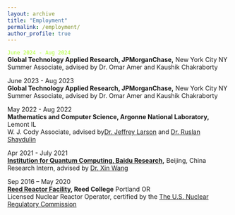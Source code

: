```yaml
---
layout: archive
title: "Employment"
permalink: /employment/
author_profile: true
---
```


<code style="color : Greenyellow">June 2024 - Aug 2024</code>\
**Global Technology Applied Research, JPMorganChase,** New York City NY\
Summer Associate, advised by Dr. Omar Amer and Kaushik Chakraborty

June 2023 - Aug 2023\
**Global Technology Applied Research, JPMorganChase,** New York City NY\
Summer Associate, advised by Dr. Omar Amer and Kaushik Chakraborty

May 2022 - Aug 2022\
**Mathematics and Computer Science, Argonne National Laboratory,** Lemont IL\
W. J. Cody Associate, advised by[Dr. Jeffrey Larson](https://www.anl.gov/profile/jeffrey-m-larson) and [Dr. Ruslan Shaydulin](https://shaydul.in/)


Apr 2021 - July 2021\
**[Institution for Quantum Computing, Baidu Research](http://research.baidu.com/Index),** Beijing, China\
Research Intern, advised by [Dr. Xin Wang](https://www.xinwang.info/)

Sep 2016 – May 2020\
**[Reed Reactor Facility](https://reactor.reed.edu/index.html), Reed College** Portland OR\
Licensed Nuclear Reactor Operator, certified by the [The U.S. Nuclear Regulatory Commission](https://www.nrc.gov/)
